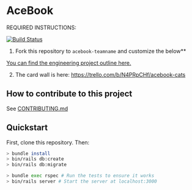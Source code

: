 # AceBook

REQUIRED INSTRUCTIONS:

[![Build Status](https://travis-ci.org/learningtocode101/acebook-team-cats.svg?branch=master)](https://travis-ci.org/learningtocode101/acebook-team-cats)

1. Fork this repository to `acebook-teamname` and customize
the below**

[You can find the engineering project outline here.](https://github.com/makersacademy/course/tree/master/engineering_projects/rails)

2. The card wall is here: https://trello.com/b/N4PRpCHf/acebook-cats

## How to contribute to this project
See [CONTRIBUTING.md](CONTRIBUTING.md)

## Quickstart

First, clone this repository. Then:

```bash
> bundle install
> bin/rails db:create
> bin/rails db:migrate

> bundle exec rspec # Run the tests to ensure it works
> bin/rails server # Start the server at localhost:3000
```

